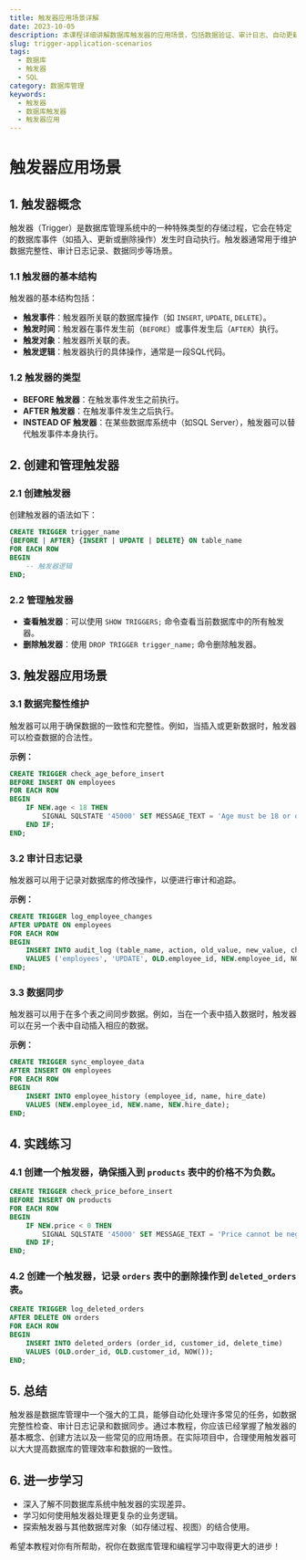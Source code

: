 ```yaml
---
title: 触发器应用场景详解
date: 2023-10-05
description: 本课程详细讲解数据库触发器的应用场景，包括数据验证、审计日志、自动更新等实用案例。
slug: trigger-application-scenarios
tags:
  - 数据库
  - 触发器
  - SQL
category: 数据库管理
keywords:
  - 触发器
  - 数据库触发器
  - 触发器应用
---
```


# 触发器应用场景

## 1. 触发器概念

触发器（Trigger）是数据库管理系统中的一种特殊类型的存储过程，它会在特定的数据库事件（如插入、更新或删除操作）发生时自动执行。触发器通常用于维护数据完整性、审计日志记录、数据同步等场景。

### 1.1 触发器的基本结构

触发器的基本结构包括：
- **触发事件**：触发器所关联的数据库操作（如 `INSERT`, `UPDATE`, `DELETE`）。
- **触发时间**：触发器在事件发生前（`BEFORE`）或事件发生后（`AFTER`）执行。
- **触发对象**：触发器所关联的表。
- **触发逻辑**：触发器执行的具体操作，通常是一段SQL代码。

### 1.2 触发器的类型

- **BEFORE 触发器**：在触发事件发生之前执行。
- **AFTER 触发器**：在触发事件发生之后执行。
- **INSTEAD OF 触发器**：在某些数据库系统中（如SQL Server），触发器可以替代触发事件本身执行。

## 2. 创建和管理触发器

### 2.1 创建触发器

创建触发器的语法如下：

```sql
CREATE TRIGGER trigger_name
{BEFORE | AFTER} {INSERT | UPDATE | DELETE} ON table_name
FOR EACH ROW
BEGIN
    -- 触发器逻辑
END;
```

### 2.2 管理触发器

- **查看触发器**：可以使用 `SHOW TRIGGERS;` 命令查看当前数据库中的所有触发器。
- **删除触发器**：使用 `DROP TRIGGER trigger_name;` 命令删除触发器。

## 3. 触发器应用场景

### 3.1 数据完整性维护

触发器可以用于确保数据的一致性和完整性。例如，当插入或更新数据时，触发器可以检查数据的合法性。

**示例：**

```sql
CREATE TRIGGER check_age_before_insert
BEFORE INSERT ON employees
FOR EACH ROW
BEGIN
    IF NEW.age < 18 THEN
        SIGNAL SQLSTATE '45000' SET MESSAGE_TEXT = 'Age must be 18 or older';
    END IF;
END;
```

### 3.2 审计日志记录

触发器可以用于记录对数据库的修改操作，以便进行审计和追踪。

**示例：**

```sql
CREATE TRIGGER log_employee_changes
AFTER UPDATE ON employees
FOR EACH ROW
BEGIN
    INSERT INTO audit_log (table_name, action, old_value, new_value, change_time)
    VALUES ('employees', 'UPDATE', OLD.employee_id, NEW.employee_id, NOW());
END;
```

### 3.3 数据同步

触发器可以用于在多个表之间同步数据。例如，当在一个表中插入数据时，触发器可以在另一个表中自动插入相应的数据。

**示例：**

```sql
CREATE TRIGGER sync_employee_data
AFTER INSERT ON employees
FOR EACH ROW
BEGIN
    INSERT INTO employee_history (employee_id, name, hire_date)
    VALUES (NEW.employee_id, NEW.name, NEW.hire_date);
END;
```

## 4. 实践练习

### 4.1 创建一个触发器，确保插入到 `products` 表中的价格不为负数。

```sql
CREATE TRIGGER check_price_before_insert
BEFORE INSERT ON products
FOR EACH ROW
BEGIN
    IF NEW.price < 0 THEN
        SIGNAL SQLSTATE '45000' SET MESSAGE_TEXT = 'Price cannot be negative';
    END IF;
END;
```

### 4.2 创建一个触发器，记录 `orders` 表中的删除操作到 `deleted_orders` 表。

```sql
CREATE TRIGGER log_deleted_orders
AFTER DELETE ON orders
FOR EACH ROW
BEGIN
    INSERT INTO deleted_orders (order_id, customer_id, delete_time)
    VALUES (OLD.order_id, OLD.customer_id, NOW());
END;
```

## 5. 总结

触发器是数据库管理中一个强大的工具，能够自动化处理许多常见的任务，如数据完整性检查、审计日志记录和数据同步。通过本教程，你应该已经掌握了触发器的基本概念、创建方法以及一些常见的应用场景。在实际项目中，合理使用触发器可以大大提高数据库的管理效率和数据的一致性。

## 6. 进一步学习

- 深入了解不同数据库系统中触发器的实现差异。
- 学习如何使用触发器处理更复杂的业务逻辑。
- 探索触发器与其他数据库对象（如存储过程、视图）的结合使用。

希望本教程对你有所帮助，祝你在数据库管理和编程学习中取得更大的进步！